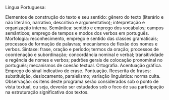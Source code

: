 Língua Portuguesa:

Elementos de construção do texto e seu sentido: gênero do texto (literário e não literário, narrativo, descritivo e argumentativo); interpretação e organização interna.
Semântica: sentido e emprego dos vocábulos; campos semânticos; emprego de tempos e modos dos verbos em português.
Morfologia: reconhecimento, emprego e sentido das classes gramaticais; processos de formação de palavras; mecanismos de flexão dos nomes e verbos.
Sintaxe: frase, oração e período; termos da oração; processos de coordenação e subordinação; concordância nominal e verbal; transitividade e regência de nomes e verbos; padrões gerais de colocação pronominal no português; mecanismos de coesão textual.
Ortografia.
Acentuação gráfica. Emprego do sinal indicativo de crase. Pontuação. Reescrita de frases: substituição, deslocamento, paralelismo; variação linguística: norma culta. Observação: os itens deste programa serão considerados sob o ponto de vista textual, ou seja, deverão ser estudados sob o foco de sua participação na estruturação significativa dos textos.
